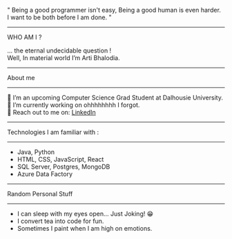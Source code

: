 
" Being a good programmer isn't easy, Being a good human is even harder.<br>
  I want to be both before I am done. "
_________________________________________________________________________________________

 WHO AM I ? 
 
... the eternal undecidable question ! <br>
Well, In material world I’m Arti Bhalodia. 
__________________________________________________________________________________________

About me 
__________________________________________________________________________________________

🏫 I’m an upcoming Computer Science Grad Student at Dalhousie University.<br>
🌱 I’m currently working on ohhhhhhhh I forgot.<br>
💬 Reach out to me on: [LinkedIn](https://www.linkedin.com/in/arti-b-763049125/)
__________________________________________________________________________________________

Technologies I am familiar with : 
__________________________________________________________________________________________

- Java, Python
- HTML, CSS, JavaScript, React
- SQL Server, Postgres, MongoDB
- Azure Data Factory
__________________________________________________________________________________________

Random Personal Stuff
__________________________________________________________________________________________
 
- I can sleep with my eyes open... Just Joking! 😁
- I convert tea into code for fun.
- Sometimes I paint when I am high on emotions.




<!---
BrightShadow2021/BrightShadow2021 is a ✨ special ✨ repository because its `README.md` (this file) appears on your GitHub profile.
You can click the Preview link to take a look at your changes.
--->
